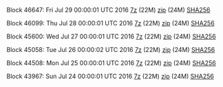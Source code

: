 Block 46647: Fri Jul 29 00:00:01 UTC 2016 [7z](https://transfer.sh/MJlfc/bootstrap.dat.20160729.7z) (22M) [zip](https://transfer.sh/DNRnF/bootstrap.dat.20160729.zip) (24M) [SHA256](https://transfer.sh/qWzRw/sha256.txt)

Block 46099: Thu Jul 28 00:00:01 UTC 2016 [7z](https://transfer.sh/cDo9S/bootstrap.dat.20160728.7z) (22M) [zip](https://transfer.sh/WEA7e/bootstrap.dat.20160728.zip) (24M) [SHA256](https://transfer.sh/idaG8/sha256.txt)

Block 45600: Wed Jul 27 00:00:01 UTC 2016 [7z](https://transfer.sh/5ArjR/bootstrap.dat.20160727.7z) (22M) [zip](https://transfer.sh/12mLat/bootstrap.dat.20160727.zip) (24M) [SHA256](https://transfer.sh/uM4Ai/sha256.txt)

Block 45058: Tue Jul 26 00:00:02 UTC 2016 [7z](https://transfer.sh/3I1nV/bootstrap.dat.20160726.7z) (22M) [zip](https://transfer.sh/xb69y/bootstrap.dat.20160726.zip) (24M) [SHA256](https://transfer.sh/Zr6ea/sha256.txt)

Block 44508: Mon Jul 25 00:00:01 UTC 2016 [7z](https://transfer.sh/WXpqN/bootstrap.dat.20160725.7z) (22M) [zip](https://transfer.sh/99IbX/bootstrap.dat.20160725.zip) (24M) [SHA256](https://transfer.sh/HamIx/sha256.txt)

Block 43967: Sun Jul 24 00:00:01 UTC 2016 [7z](https://transfer.sh/bkVs5/bootstrap.dat.20160724.7z) (22M) [zip](https://transfer.sh/p9i8j/bootstrap.dat.20160724.zip) (24M) [SHA256](https://transfer.sh/ooyIK/sha256.txt)
